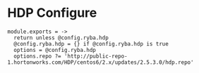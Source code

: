 
# HDP Configure

    module.exports = ->
      return unless @config.ryba.hdp
      @config.ryba.hdp = {} if @config.ryba.hdp is true
      options = @config.ryba.hdp
      options.repo ?= 'http://public-repo-1.hortonworks.com/HDP/centos6/2.x/updates/2.5.3.0/hdp.repo'
